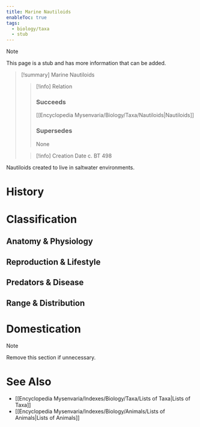 ```yaml
---
title: Marine Nautiloids
enableToc: true
tags:
  - biology/taxa
  - stub
---
```


> [!note]
> This page is a stub and has more information that can be added.

> [!summary] Marine Nautiloids
> > [!info] Relation
> > ### Succeeds
> > [[Encyclopedia Mysenvaria/Biology/Taxa/Nautiloids|Nautiloids]]
> > ### Supersedes
> > None
>
> > [!info] Creation Date
> > c. BT 498

Nautiloids created to live in saltwater environments.
# History

# Classification
## Anatomy & Physiology

## Reproduction & Lifestyle

## Predators & Disease

## Range & Distribution

# Domestication

> [!note]
> Remove this section if unnecessary.
# See Also
- [[Encyclopedia Mysenvaria/Indexes/Biology/Taxa/Lists of Taxa|Lists of Taxa]]
- [[Encyclopedia Mysenvaria/Indexes/Biology/Animals/Lists of Animals|Lists of Animals]]